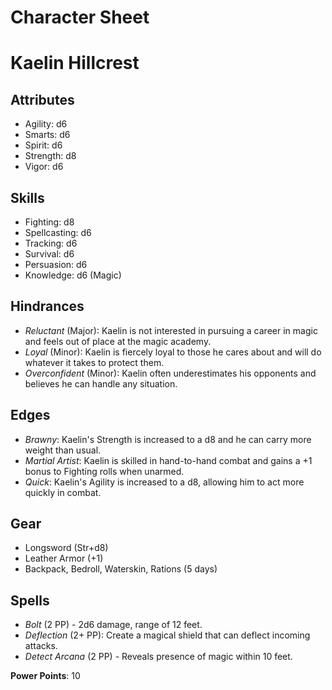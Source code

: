 # Character Sheet

# Kaelin Hillcrest

## Attributes

- Agility:	d6
- Smarts: 	d6
- Spirit: 	d6
- Strength:	d8
- Vigor: 	d6

## Skills

- Fighting: 	d8
- Spellcasting: d6
- Tracking: 	d6
- Survival: 	d6
- Persuasion: 	d6
- Knowledge: 	d6 (Magic)

## Hindrances

- *Reluctant* (Major): Kaelin is not interested in pursuing a career in magic and feels out of place at the magic academy.
- *Loyal* (Minor): Kaelin is fiercely loyal to those he cares about and will do whatever it takes to protect them.
- *Overconfident* (Minor): Kaelin often underestimates his opponents and believes he can handle any situation.

## Edges

- *Brawny*: Kaelin's Strength is increased to a d8 and he can carry more weight than usual.
- *Martial Artist*: Kaelin is skilled in hand-to-hand combat and gains a +1 bonus to Fighting rolls when unarmed.
- *Quick*: Kaelin's Agility is increased to a d8, allowing him to act more quickly in combat.

## Gear

- Longsword (Str+d8)
- Leather Armor (+1)
- Backpack, Bedroll, Waterskin, Rations (5 days)

## Spells

- *Bolt* (2 PP) - 2d6 damage, range of 12 feet.
- *Deflection* (2+ PP): Create a magical shield that can deflect incoming attacks.
- *Detect Arcana* (2 PP) - Reveals presence of magic within 10 feet.

**Power Points**: 10
